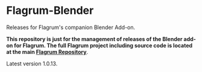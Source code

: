 # Flagrum-Blender
Releases for Flagrum's companion Blender Add-on.

**This repository is just for the management of releases of the Blender add-on for Flagrum. The full Flagrum project including source code is located at the main [Flagrum Repository](https://github.com/Kizari/Flagrum)**.

Latest version 1.0.13.
